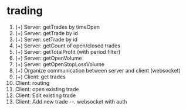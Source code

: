 # trading

1. (+) Server: getTrades by timeOpen
2. (+) Server: getTrade by id
3. (+) Server: setTrade by id
4. (+) Server: getCount of open/closed trades
5. (+) Server: getTotalProfit (with period filter)
6. (+) Server: getOpenVolume
7. (+) Server: getOpenStopLossVolume
8. (+) Organize communication between server and client (websocket)
9. (+) Client: get trades
10. Client: routing
11. Client: open existing trade
12. Client: Edit existing trade
13. Client: Add new trade
--. websocket with auth